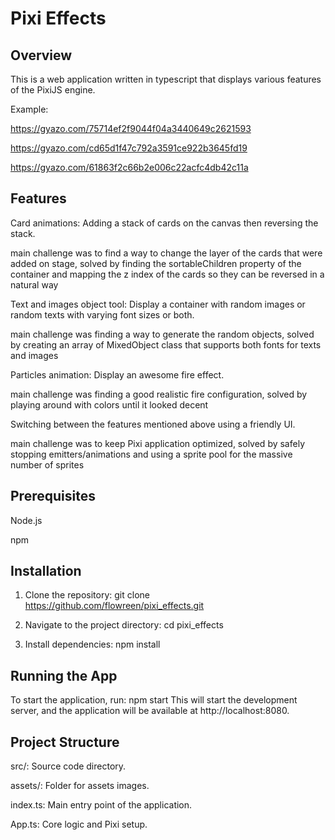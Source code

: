 # Pixi Effects
## Overview
This is a web application written in typescript that displays various features of the PixiJS engine.

Example:

https://gyazo.com/75714ef2f9044f04a3440649c2621593

https://gyazo.com/cd65d1f47c792a3591ce922b3645fd19

https://gyazo.com/61863f2c66b2e006c22acfc4db42c11a

## Features
Card animations: Adding a stack of cards on the canvas then reversing the stack.

main challenge was to find a way to change the layer of the cards that were added on stage, solved by finding the sortableChildren property of the container and mapping the z index of the cards so they can be reversed in a natural way

Text and images object tool: Display a container with random images or random texts with varying font sizes or both.

main challenge was finding a way to generate the random objects, solved by creating an array of MixedObject class that supports both fonts for texts and images

Particles animation: Display an awesome fire effect.

main challenge was finding a good realistic fire configuration, solved by playing around with colors until it looked decent

Switching between the features mentioned above using a friendly UI.

main challenge was to keep Pixi application optimized, solved by safely stopping emitters/animations and using a sprite pool for the massive number of sprites

## Prerequisites
Node.js

npm

## Installation
1. Clone the repository:
git clone https://github.com/flowreen/pixi_effects.git

2. Navigate to the project directory:
cd pixi_effects

3. Install dependencies:
npm install

## Running the App
To start the application, run:
npm start
This will start the development server, and the application will be available at http://localhost:8080.

## Project Structure
src/: Source code directory.

assets/: Folder for assets images.

index.ts: Main entry point of the application.

App.ts: Core logic and Pixi setup.
